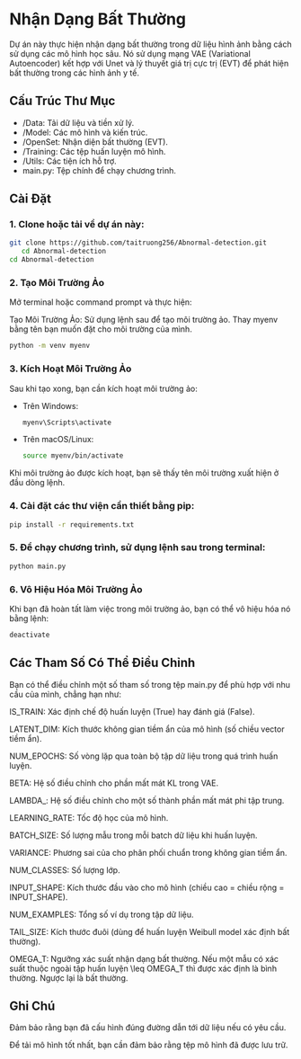 # Nhận Dạng Bất Thường

Dự án này thực hiện nhận dạng bất thường trong dữ liệu hình ảnh bằng cách sử dụng các mô hình học sâu. Nó sử dụng mạng VAE (Variational Autoencoder) kết hợp với Unet và lý thuyết giá trị cực trị (EVT) để phát hiện bất thường trong các hình ảnh y tế.

## Cấu Trúc Thư Mục
- /Data: Tải dữ liệu và tiền xử lý.
- /Model: Các mô hình và kiến trúc.
- /OpenSet: Nhận diện bất thường (EVT).
- /Training: Các tệp huấn luyện mô hình.
- /Utils: Các tiện ích hỗ trợ.
- main.py: Tệp chính để chạy chương trình.

## Cài Đặt

### 1. Clone hoặc tải về dự án này:
```bash
git clone https://github.com/taitruong256/Abnormal-detection.git 
   cd Abnormal-detection
cd Abnormal-detection
```

### 2. Tạo Môi Trường Ảo
Mở terminal hoặc command prompt và thực hiện:

Tạo Môi Trường Ảo: Sử dụng lệnh sau để tạo môi trường ảo. Thay myenv bằng tên bạn muốn đặt cho môi trường của mình.
```bash
python -m venv myenv
```

### 3. Kích Hoạt Môi Trường Ảo
Sau khi tạo xong, bạn cần kích hoạt môi trường ảo:

- Trên Windows:
    ```bash
    myenv\Scripts\activate
    ```
- Trên macOS/Linux:
    ```bash
    source myenv/bin/activate
    ```
Khi môi trường ảo được kích hoạt, bạn sẽ thấy tên môi trường xuất hiện ở đầu dòng lệnh.

### 4. Cài đặt các thư viện cần thiết bằng pip:
```bash
pip install -r requirements.txt
```
### 5. Để chạy chương trình, sử dụng lệnh sau trong terminal:
```bash
python main.py
```

### 6. Vô Hiệu Hóa Môi Trường Ảo
Khi bạn đã hoàn tất làm việc trong môi trường ảo, bạn có thể vô hiệu hóa nó bằng lệnh:
```bash
deactivate
```

## Các Tham Số Có Thể Điều Chỉnh
Bạn có thể điều chỉnh một số tham số trong tệp main.py để phù hợp với nhu cầu của mình, chẳng hạn như:

IS_TRAIN: Xác định chế độ huấn luyện (True) hay đánh giá (False).

LATENT_DIM: Kích thước không gian tiềm ẩn của mô hình (số chiều vector tiềm ẩn).

NUM_EPOCHS: Số vòng lặp qua toàn bộ tập dữ liệu trong quá trình huấn luyện.

BETA: Hệ số điều chỉnh cho phần mất mát KL trong VAE.

LAMBDA_: Hệ số điều chỉnh cho một số thành phần mất mát phi tập trung. 

LEARNING_RATE: Tốc độ học của mô hình.

BATCH_SIZE: Số lượng mẫu trong mỗi batch dữ liệu khi huấn luyện.

VARIANCE: Phương sai của cho phân phối chuẩn trong không gian tiềm ẩn.

NUM_CLASSES: Số lượng lớp. 

INPUT_SHAPE: Kích thước đầu vào cho mô hình (chiều cao = chiều rộng = INPUT_SHAPE).

NUM_EXAMPLES: Tổng số ví dụ trong tập dữ liệu.

TAIL_SIZE: Kích thước đuôi (dùng để huấn luyện Weibull model xác định bất thường).

OMEGA_T: Ngưỡng xác suất nhận dạng bất thường. Nếu một mẫu có xác suất thuộc ngoài tập huấn luyện \leq OMEGA_T thì được xác định là bình thường. Ngược lại là bất thường. 

## Ghi Chú
Đảm bảo rằng bạn đã cấu hình đúng đường dẫn tới dữ liệu nếu có yêu cầu.

Để tải mô hình tốt nhất, bạn cần đảm bảo rằng tệp mô hình đã được lưu trữ.





